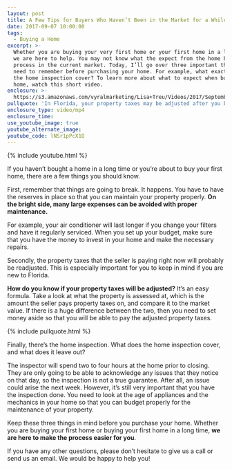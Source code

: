 ```yaml
---
layout: post
title: A Few Tips for Buyers Who Haven’t Been in the Market for a While (or at All)
date: 2017-09-07 10:00:00
tags:
  - Buying a Home
excerpt: >-
  Whether you are buying your very first home or your first home in a long time,
  we are here to help. You may not know what the expect from the home buying
  process in the current market. Today, I’ll go over three important things you
  need to remember before purchasing your home. For example, what exactly does
  the home inspection cover? To learn more about what to expect when buying a
  home, watch this short video.
enclosure: >-
  https://s3.amazonaws.com/vyralmarketing/Lisa+Treu/Videos/2017/September/What+You+Should+Know+When+Purchasing+Your+First+Florida+Home%257C+Palm+Beach.mp4
pullquote: 'In Florida, your property taxes may be adjusted after you buy the home.'
enclosure_type: video/mp4
enclosure_time:
use_youtube_image: true
youtube_alternate_image:
youtube_code: lNSr1pPcX1Q
---
```



{% include youtube.html %}

If you haven’t bought a home in a long time or you’re about to buy your first home, there are a few things you should know.

First, remember that things are going to break. It happens. You have to have the reserves in place so that you can maintain your property properly. **On the bright side, many large expenses can be avoided with proper maintenance.**

For example, your air conditioner will last longer if you change your filters and have it regularly serviced. When you set up your budget, make sure that you have the money to invest in your home and make the necessary repairs.

Secondly, the property taxes that the seller is paying right now will probably be readjusted. This is especially important for you to keep in mind if you are new to Florida.

**How do you know if your property taxes will be adjusted?** It’s an easy formula. Take a look at what the property is assessed at, which is the amount the seller pays property taxes on, and compare it to the market value. If there is a huge difference between the two, then you need to set money aside so that you will be able to pay the adjusted property taxes.

{% include pullquote.html %}

Finally, there’s the home inspection. What does the home inspection cover, and what does it leave out?

The inspector will spend two to four hours at the home prior to closing. They are only going to be able to acknowledge any issues that they notice on that day, so the inspection is not a true guarantee. After all, an issue could arise the next week. However, it’s still very important that you have the inspection done. You need to look at the age of appliances and the mechanics in your home so that you can budget properly for the maintenance of your property.

Keep these three things in mind before you purchase your home. Whether you are buying your first home or buying your first home in a long time, **we are here to make the process easier for you**.

If you have any other questions, please don’t hesitate to give us a call or send us an email. We would be happy to help you!